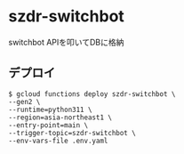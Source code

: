# szdr-switchbot
switchbot APIを叩いてDBに格納

## デプロイ

```
$ gcloud functions deploy szdr-switchbot \
--gen2 \
--runtime=python311 \
--region=asia-northeast1 \
--entry-point=main \
--trigger-topic=szdr-switchbot \
--env-vars-file .env.yaml
```